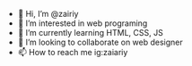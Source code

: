 - 👋 Hi, I’m @zairiy
- 👀 I’m interested in web programing
- 🌱 I’m currently learning HTML, CSS, JS
- 💞️ I’m looking to collaborate on web designer
- 📫 How to reach me ig:zaiariy

<!---
zairiy/zairiy is a ✨ special ✨ repository because its `README.md` (this file) appears on your GitHub profile.
You can click the Preview link to take a look at your changes.
--->
